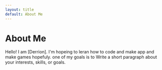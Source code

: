 ```yaml
---
layout: title 
default: About Me
---
```

# About Me
Hello! I am [Derrion].
I'm hopeing to leran how to code and make app and make games hopefuly. one of my goals is to 
Write a short paragraph about your interests, skills, or goals.
